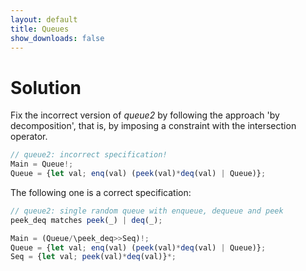 ```yaml
---
layout: default
title: Queues
show_downloads: false
---
```

# Solution

Fix the incorrect version of *queue2* by following the approach 'by decomposition', that is, by imposing a constraint with the intersection operator.

```js
// queue2: incorrect specification!
Main = Queue!; 
Queue = {let val; enq(val) (peek(val)*deq(val) | Queue)}; 
```

The following one is a correct specification:

```js
// queue2: single random queue with enqueue, dequeue and peek
peek_deq matches peek(_) | deq(_);

Main = (Queue/\peek_deq>>Seq)!; 
Queue = {let val; enq(val) (peek(val)*deq(val) | Queue)}; 
Seq = {let val; peek(val)*deq(val)}*;
```

